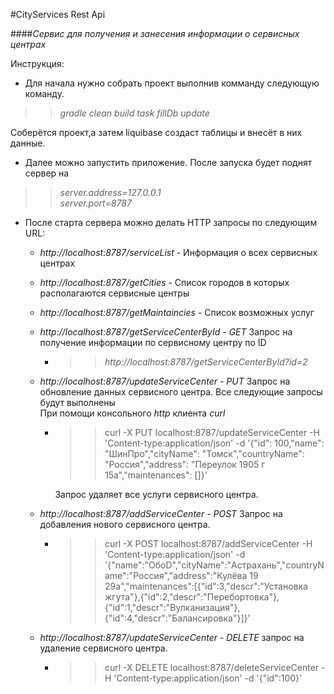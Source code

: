 #CityServices Rest Api

####_Сервис для получения и занесения информации о сервисных центрах_

Инструкция:

* Для начала нужно собрать проект выполнив комманду следующую команду.  
>> _gradle clean build task fillDb update_   

  Cоберётся проект,а затем liquibase создаст таблицы и внесёт в них данные.

* Далее можно запустить приложение. После запуска будет поднят сервер на
>> _server.address=127.0.0.1  
    server.port=8787_ 

* После старта сервера можно делать HTTP запросы по следующим URL:  
   * _http://localhost:8787/serviceList_ - Информация о всех сервисных центрах
   * _http://localhost:8787/getCities_ - Список городов в которых располагаются сервисные центры
   * _http://localhost:8787/getMaintaincies_ - Список возможных услуг
   * _http://localhost:8787/getServiceCenterById_ - _GET_   Запрос на получение информации по сервисному центру по ID
     * >>_http://localhost:8787/getServiceCenterById?id=2_ 
   * _http://localhost:8787/updateServiceCenter_ - _PUT_ Запрос на обновление данных сервисного центра. Все следующие запросы будут выполнены  
   При помощи консольного _http_ клиента _curl_
     * >> curl -X PUT localhost:8787/updateServiceCenter -H 'Content-type:application/json' -d '{"id": 100,"name": "ШинПро","cityName": "Томск","countryName": "Россия","address": "Переулок 1905 г 15а","maintenances": []}'  
     
       Запрос удаляет все услуги сервисного центра.
   *  _http://localhost:8787/addServiceCenter_ - _POST_ Запрос на добавления нового сервисного центра. 
        * >> curl -X POST localhost:8787/addServiceCenter -H 'Content-type:application/json' -d '{"name":"OбоD","cityName":"Астрахань","countryName":"Россия","address":"Кулёва 19 29а","maintenances":[{"id":3,"descr":"Установка жгута"},{"id":2,"descr":"Перебортовка"},{"id":1,"descr":"Вулканизация"},{"id":4,"descr":"Балансировка"}]}'
   
   * _http://localhost:8787/updateServiceCenter_ - _DELETE_ запрос на удаление сервисного центра.  
       * >>curl -X DELETE localhost:8787/deleteServiceCenter -H 'Content-type:application/json' -d '{"id":100}'
